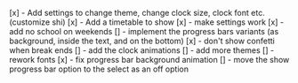 [x] - Add settings to change theme, change clock size, clock font etc. (customize shi)
[x] - Add a timetable to show
[x] - make settings work
[x] - add no school on weekends
[] - implement the progress bars variants (as background, inside the text, and on the bottom)
[x] - don't show confetti when break ends
[] - add the clock animations
[] - add more themes
[] - rework fonts
[x] - fix progress bar background animation
[] - move the show progress bar option to the select as an off option
